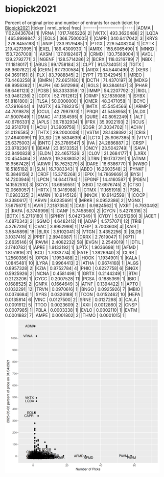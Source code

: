 # biopick2021
Percent of original price and number of entrants for each ticket for [Biopick2021](https://twitter.com/hashtag/Biopick2021)
|ticker |   nrml_price| freq|
|:------|------------:|----:|
|ADMA   | 1102.8436784|    1|
|VRNA   | 1017.7465226|    2|
|VKTX   |  493.3620488|    2|
|LQDA   |  465.9999847|    2|
|EOLS   |  368.7500005|    1|
|CAPR   |  340.6417042|    3|
|KRYS   |  278.8455193|    1|
|ANIP   |  233.9179485|    1|
|PTGX   |  229.5408204|    1|
|CYTK   |  219.4273995|    1|
|EXEL   |  189.4300930|    1|
|AMRX   |  158.6065490|    1|
|MNKD   |  153.7267008|    1|
|AXSM   |  137.8192467|    3|
|CRMD   |  130.7588004|    1|
|AVDL   |  129.2792771|    3|
|NGENF  |  128.5714286|    2|
|BCRX   |  118.0216789|    7|
|NBIX   |  111.1818017|    1|
|ABUS   |   99.1758184|    3|
|CLPT   |   91.5734051|    3|
|TGTX   |   88.9607822|    8|
|GERN   |   87.7300584|    1|
|ARDX   |   84.5440490|    2|
|XERS   |   84.3691161|    8|
|PLX    |   83.7988845|    2|
|EYPT   |   79.1342945|    1|
|MREO   |   73.4463258|    8|
|BMRN   |   72.6651180|    1|
|DCTH   |   71.4370197|    3|
|MDXG   |   68.9956362|    1|
|AUPH   |   60.5612986|    4|
|RGLS   |   60.3846147|    3|
|PHAR   |   58.6461123|    2|
|PDSB   |   58.3333359|   13|
|IMMP   |   54.2207792|    2|
|RIGL   |   53.9481236|    2|
|CDTX   |   52.7912612|    1|
|ORMP   |   52.1839088|    1|
|SYBX   |   51.8181800|    2|
|TLSA   |   50.0000000|    1|
|OMER   |   48.3471058|    1|
|BCYC   |   47.2916644|    4|
|MGTX   |   46.7482315|    1|
|IMTX   |   45.5454566|    6|
|ARMP   |   44.7019878|    2|
|OCUL   |   42.7997973|    1|
|PRQR   |   41.5458958|    1|
|ALDX   |   41.5007649|    1|
|DMAC   |   41.1354595|    6|
|QURE   |   40.8052249|    1|
|ALT    |   40.6766331|    2|
|APLS   |   36.7832934|    1|
|IFRX   |   35.9922193|    2|
|RCUS   |   32.9510701|    1|
|ACIU   |   31.3909756|    1|
|SDGR   |   31.3034702|    1|
|ACHV   |   31.0126585|    2|
|THTX   |   29.2000008|    1|
|VSTM   |   28.1439392|    3|
|CRIS   |   27.4640099|   11|
|CLSD   |   26.5834639|    4|
|LCTX   |   25.9067365|    3|
|VTVT   |   25.6375003|    4|
|BNTC   |   25.3786547|    5|
|IVA    |   24.2886887|    2|
|CRSP   |   23.8782361|    1|
|BEAM   |   23.8513352|    1|
|ONCY   |   23.5042749|    1|
|SAVA   |   22.8490828|    2|
|ELDN   |   22.4657526|    2|
|CLOV   |   21.2684177|    1|
|LXRX   |   20.4545464|    2|
|ANVS   |   19.2638052|    8|
|LTRN   |   19.1737291|    1|
|ATNM   |   18.9567428|    7|
|ARWR   |   18.7625279|    8|
|DARE   |   18.6386770|    1|
|NWBO   |   18.5185192|    9|
|SLN    |   16.7083343|    1|
|ABEO   |   16.2603548|    2|
|PYNKF  |   15.3846156|    2|
|CRDF   |   15.3715268|    2|
|EPIX   |   14.7869669|    3|
|BYSI   |   14.7203946|    1|
|LPCN   |   14.6441794|    1|
|EPGNF  |   14.4160587|    1|
|PGEN   |   14.1552510|    3|
|SCYX   |   13.6959551|    1|
|XBIO   |   12.6976745|    2|
|CTSO   |   12.0669057|    1|
|HRTX   |   11.3416988|    1|
|CTMX   |   11.1651918|    3|
|PSNL   |   11.0983325|    3|
|AMRN   |   10.9145126|    1|
|NNOX   |   10.9142599|    1|
|COCP   |    9.3380617|    1|
|ARVN   |    8.6235691|    1|
|MRKR   |    8.0952386|    2|
|MGNX   |    7.5675671|    1|
|AVIR   |    7.2187353|    1|
|CASI   |    6.9824562|    1|
|VXRT   |    6.7930492|    2|
|RAFA   |    6.3749998|    1|
|CANF   |    5.7458560|    2|
|CYCN   |    5.4276316|    3|
|BDTX   |    5.2713180|    1|
|SPHRY  |    5.0427349|    1|
|CYDY   |    5.0251260|    3|
|ACET   |    4.6870343|    2|
|SGMO   |    4.6482412|   11|
|ADAP   |    4.5757071|   12|
|TRIB   |    4.3767316|    1|
|CVAC   |    3.9952998|    1|
|MEIP   |    3.7003608|    4|
|XAIR   |    3.5845898|   18|
|BLRX   |    3.5102041|    3|
|VTGN   |    3.4352256|    3|
|SLDB   |    3.1037416|    2|
|PPBT   |    2.8940887|    1|
|DRRX   |    2.7619047|    1|
|KPTI   |    2.6635146|    9|
|PAVM   |    2.4082232|   58|
|EVGN   |    2.2549019|    1|
|DTIL   |    2.1740782|    1|
|APRE   |    1.9133192|    1|
|LPTX   |    1.9036698|   11|
|AFMD   |    1.8151816|   31|
|BCLI   |    1.7033774|    3|
|FATE   |    1.3826940|    3|
|CLRB   |    1.2560386|    5|
|OPGN   |    1.1953488|    2|
|HOOK   |    1.1934901|    1|
|KALA   |    1.0845481|   10|
|LYRA   |    0.9964413|    2|
|ATHA   |    0.9674168|    1|
|ALGS   |    0.8957328|    2|
|KZIA   |    0.8752784|    4|
|PHIO   |    0.6227758|    6|
|SNGX   |    0.5925926|    2|
|NCNA   |    0.4581498|    1|
|GRTX   |    0.2144249|    1|
|BTAI   |    0.2123206|    1|
|CYCC   |    0.2007528|   11|
|PCSA   |    0.1885369|    1|
|IBIO   |    0.1688525|    2|
|GNPX   |    0.1664649|    3|
|ATNF   |    0.1394422|    1|
|APTO   |    0.1032291|   12|
|TRVN   |    0.0970616|    1|
|BNGO   |    0.0925926|    7|
|MBIO   |    0.0374684|    1|
|SYRS   |    0.0326188|    1|
|TCON   |    0.0152462|   10|
|HEPA   |    0.0135814|    6|
|VINC   |    0.0127500|    2|
|SRNE   |    0.0127298|    3|
|CALA   |    0.0091912|    5|
|TTOO   |    0.0023609|    2|
|XXII   |    0.0012860|    2|
|CNSP   |    0.0007985|    1|
|PBLA   |    0.0003338|    1|
|EVLO   |    0.0002110|    1|
|EVFM   |    0.0001882|    7|
|AMPE   |    0.0001802|    2|
|THMO   |    0.0001015|    1|
![retvspicks](biopicks.png?raw=true)
